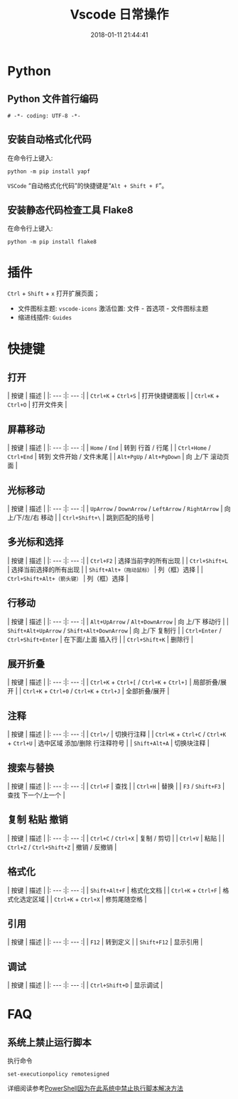 ﻿---
title: Vscode 日常操作
date: 2018-01-11 21:44:41
description: 整理 Vscode 日常操作
tags:
categories:
- Editor
copyright: false
---

# Python
## Python 文件首行编码
```
# -*- coding: UTF-8 -*-
```

## 安装自动格式化代码
在命令行上键入:
```
python -m pip install yapf  
```
`VSCode` “自动格式化代码”的快捷键是“`Alt + Shift + F`”。

## 安装静态代码检查工具 Flake8
在命令行上键入:
```
python -m pip install flake8
```

# 插件
`Ctrl` + `Shift` + `x` 打开扩展页面；

- 文件图标主题: `vscode-icons`
  激活位置: 文件 - 首选项 - 文件图标主题
- 缩进线插件: `Guides`

# 快捷键

## 打开
| 按键 | 描述 |
|: --- :|: --- :|
| `Ctrl+K` + `Ctrl+S` | 打开快捷键面板  |
| `Ctrl+K` + `Ctrl+O` | 打开文件夹  |

## 屏幕移动

| 按键 | 描述 |
|: --- :|: --- :|
| `Home` / `End`  | 转到 行首 / 行尾  |
| `Ctrl+Home` / `Ctrl+End`  | 转到 文件开始 / 文件末尾  |
| `Alt+PgUp` / `Alt+PgDown` | 向 上/下 滚动页面 |

## 光标移动

| 按键 | 描述 |
|: --- :|: --- :|
| `UpArrow` / `DownArrow` / `LeftArrow` / `RightArrow`  | 向 上/下/左/右 移动  |
| `Ctrl+Shift+\` |  跳到匹配的括号 |

## 多光标和选择

| 按键 | 描述 |
|: --- :|: --- :|
| `Ctrl+F2` | 选择当前字的所有出现 |
| `Ctrl+Shift+L` | 选择当前选择的所有出现 |
| `Shift+Alt+（拖动鼠标）` | 列（框）选择 |
| `Ctrl+Shift+Alt+（箭头键）` | 列（框）选择 |

## 行移动

| 按键 | 描述 |
|: --- :|: --- :|
| `Alt+UpArrow` / `Alt+DownArrow` | 向 上/下 移动行  |
| `Shift+Alt+UpArrow` / `Shift+Alt+DownArrow` | 向 上/下 复制行  |
| `Ctrl+Enter` / `Ctrl+Shift+Enter` | 在下面/上面 插入行 |
| `Ctrl+Shift+K` | 删除行  |

## 展开折叠

| 按键 | 描述 |
|: --- :|: --- :|
| `Ctrl+K` + `Ctrl+[` / `Ctrl+K` + `Ctrl+]` | 局部折叠/展开  |
| `Ctrl+K` + `Ctrl+0` / `Ctrl+K` + `Ctrl+J` | 全部折叠/展开  |

## 注释

| 按键 | 描述 |
|: --- :|: --- :|
| `Ctrl+/` | 切换行注释  |
| `Ctrl+K` + `Ctrl+C` / `Ctrl+K` + `Ctrl+U` | 选中区域 添加/删除 行注释符号  |
| `Shift+Alt+A` | 切换块注释 |

## 搜索与替换

| 按键 | 描述 |
|: --- :|: --- :|
| `Ctrl+F` | 查找  |
| `Ctrl+H` | 替换  |
| `F3` / `Shift+F3` | 查找 下一个/上一个  |

## 复制 粘贴 撤销

| 按键 | 描述 |
|: --- :|: --- :|
| `Ctrl+C` / `Ctrl+X` | 复制 / 剪切  |
| `Ctrl+V` | 粘贴  |
| `Ctrl+Z` / `Ctrl+Shift+Z` | 撤销 / 反撤销  |

## 格式化

| 按键 | 描述 |
|: --- :|: --- :|
| `Shift+Alt+F` | 格式化文档  |
| `Ctrl+K` + `Ctrl+F` | 格式化选定区域  |
| `Ctrl+K` + `Ctrl+X` | 修剪尾随空格  |

## 引用

| 按键 | 描述 |
|: --- :|: --- :|
| `F12` | 转到定义  |
| `Shift+F12` | 显示引用 |

## 调试

| 按键 | 描述 |
|: --- :|: --- :|
| `Ctrl+Shift+D` | 显示调试  |

# FAQ
## 系统上禁止运行脚本

执行命令
```
set-executionpolicy remotesigned
```
详细阅读参考[PowerShell因为在此系统中禁止执行脚本解决方法](https://www.cnblogs.com/zhaozhan/archive/2012/06/01/2529384.html)








